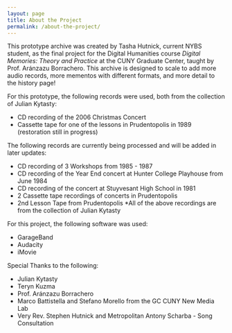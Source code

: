 ```yaml
---
layout: page
title: About the Project
permalink: /about-the-project/
---
```


This prototype archive was created by Tasha Hutnick, current NYBS student, as the final project for the Digital Humanities course _Digital Memories: Theory and Practice_ at the CUNY Graduate Center, taught by Prof. Aránzazu Borrachero. This archive is designed to scale to add more audio records, more mementos with different formats, and more detail to the history page!

For this prototype, the following records were used, both from the collection of Julian Kytasty:
- CD recording of the 2006 Christmas Concert
- Cassette tape for one of the lessons in Prudentopolis in 1989 (restoration still in progress)

The following records are currently being processed and will be added in later updates:
- CD recording of 3 Workshops from 1985 - 1987
- CD recording of the Year End concert at Hunter College Playhouse from June 1984
- CD recording of the concert at Stuyvesant High School in 1981
- 2 Cassette tape recordings of concerts in Prudentopolis
- 2nd Lesson Tape from Prudentopolis
*All of the above recordings are from the collection of Julian Kytasty

For this project, the following software was used:
- GarageBand
- Audacity
- iMovie

Special Thanks to the following:
- Julian Kytasty
- Teryn Kuzma
- Prof. Aránzazu Borrachero
- Marco Battistella and Stefano Morello from the GC CUNY New Media Lab
- Very Rev. Stephen Hutnick and Metropolitan Antony Scharba - Song Consultation

